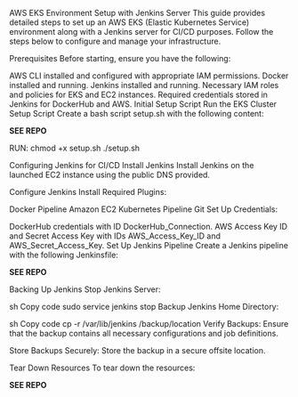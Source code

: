 AWS EKS Environment Setup with Jenkins Server
This guide provides detailed steps to set up an AWS EKS (Elastic Kubernetes Service) environment along with a Jenkins server for CI/CD purposes. Follow the steps below to configure and manage your infrastructure.

Prerequisites
Before starting, ensure you have the following:

AWS CLI installed and configured with appropriate IAM permissions.
Docker installed and running.
Jenkins installed and running.
Necessary IAM roles and policies for EKS and EC2 instances.
Required credentials stored in Jenkins for DockerHub and AWS.
Initial Setup Script
Run the EKS Cluster Setup Script
Create a bash script setup.sh with the following content:

**SEE REPO**

RUN: chmod +x setup.sh
./setup.sh

Configuring Jenkins for CI/CD
Install Jenkins
Install Jenkins on the launched EC2 instance using the public DNS provided.

Configure Jenkins
Install Required Plugins:

Docker Pipeline
Amazon EC2
Kubernetes
Pipeline
Git
Set Up Credentials:

DockerHub credentials with ID DockerHub_Connection.
AWS Access Key ID and Secret Access Key with IDs AWS_Access_Key_ID and AWS_Secret_Access_Key.
Set Up Jenkins Pipeline
Create a Jenkins pipeline with the following Jenkinsfile:

**SEE REPO**

Backing Up Jenkins
Stop Jenkins Server:

sh
Copy code
sudo service jenkins stop
Backup Jenkins Home Directory:

sh
Copy code
cp -r /var/lib/jenkins /backup/location
Verify Backups:
Ensure that the backup contains all necessary configurations and job definitions.

Store Backups Securely:
Store the backup in a secure offsite location.

Tear Down Resources
To tear down the resources:

**SEE REPO**
